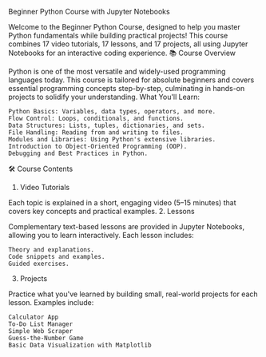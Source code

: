 Beginner Python Course with Jupyter Notebooks

Welcome to the Beginner Python Course, designed to help you master Python fundamentals while building practical projects! This course combines 17 video tutorials, 17 lessons, and 17 projects, all using Jupyter Notebooks for an interactive coding experience.
📚 Course Overview

Python is one of the most versatile and widely-used programming languages today. This course is tailored for absolute beginners and covers essential programming concepts step-by-step, culminating in hands-on projects to solidify your understanding.
What You'll Learn:

    Python Basics: Variables, data types, operators, and more.
    Flow Control: Loops, conditionals, and functions.
    Data Structures: Lists, tuples, dictionaries, and sets.
    File Handling: Reading from and writing to files.
    Modules and Libraries: Using Python's extensive libraries.
    Introduction to Object-Oriented Programming (OOP).
    Debugging and Best Practices in Python.

🛠️ Course Contents
1. Video Tutorials

Each topic is explained in a short, engaging video (5–15 minutes) that covers key concepts and practical examples.
2. Lessons

Complementary text-based lessons are provided in Jupyter Notebooks, allowing you to learn interactively. Each lesson includes:

    Theory and explanations.
    Code snippets and examples.
    Guided exercises.

3. Projects

Practice what you've learned by building small, real-world projects for each lesson. Examples include:

    Calculator App
    To-Do List Manager
    Simple Web Scraper
    Guess-the-Number Game
    Basic Data Visualization with Matplotlib

